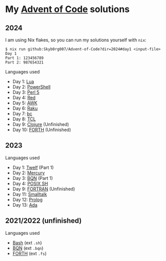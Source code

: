 
# My [Advent of Code](https://adventofcode.com) solutions

## 2024

I am using Nix flakes, so you can run my solutions yourself with `nix`:

```shell
$ nix run github:Skyb0rg007/Advent-of-Code?dir=2024#day1 <input-file>
Day 1
Part 1: 123456789
Part 2: 987654321
```

Languages used

- Day 1: [Lua](https://lua.org)
- Day 2: [PowerShell](https://microsoft.com/powershell)
- Day 3: [Perl 5](https://perl.org)
- Day 4: [Red](https://red-lang.org)
- Day 5: [AWK](https://pubs.opengroup.org/onlinepubs/9699919799/utilities/awk.html)
- Day 6: [Raku](https://raku.org)
- Day 7: [bc](https://www.gnu.org/software/bc/manual/html_mono/bc.html)
- Day 8: [TCL](https://tcl.tk)
- Day 9: [Clojure](https://clojure.org) (Unfinished)
- Day 10: [FORTH](https://forth-standard.org) (Unfinished)
<!-- - Day ?: [jq](https://jqlang.github.io/jq/) -->
<!-- - Day ?: [Io](https://iolanguage.org) -->
<!-- - Day ?: [Bash](https://www.gnu.org/software/bash/) -->
<!-- - Day ?: [Standard ML](https://smlfamily.github.io) -->
<!-- - Day ?: [Node](https://nodejs.org) -->
<!-- - Day ?: [Python](https://python.org) -->
<!-- - Day ?: [Ruby](https://ruby-lang.org) -->
<!-- - Day ?: [Scheme (R7RS)](https://r7rs.org/) -->
<!-- - Day ?: [C (C99)](https://www.open-std.org/jtc1/sc22/wg14/) -->
<!-- - Day ?: [C++ (C++23)](https://isocpp.org) -->
<!-- - Day ?: [Haskell](https://haskell.org) -->
<!-- - Day ?: [OCaml](https://ocaml.org) -->

## 2023

Languages used

- Day 1: [Twelf](http://twelf.org) (Part 1)
- Day 2: [Mercury](https://mercurylang.org)
- Day 3: [BQN](https://mlochbaum.github.io/BQN) (Part 1)
- Day 4: [POSIX SH](https://pubs.opengroup.org/onlinepubs/9699919799/)
- Day 9: [FORTRAN](https://fortran-lang.org) (Unfinished)
- Day 11: [Smalltalk](https://www.gnu.org/software/smalltalk/)
- Day 12: [Prolog](https://www.swi-prolog.org)
- Day 13: [Ada](https://www.gnu.org/software/gnat/)

## 2021/2022 (unfinished)

Languages used

- [Bash](https://www.gnu.org/software/bash/) (ext `.sh`)
- [BQN](https://mlochbaum.github.io/BQN) (ext `.bqn`)
- [FORTH](https://gforth.org) (ext `.fs`)
